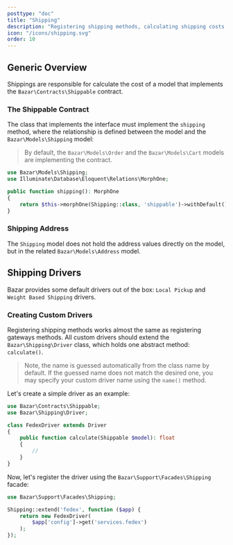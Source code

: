 ```yaml
---
posttype: "doc"
title: "Shipping"
description: "Registering shipping methods, calculating shipping costs."
icon: "/icons/shipping.svg"
order: 10
---
```


## Generic Overview

Shippings are responsible for calculate the cost of a model that implements the `Bazar\Contracts\Shippable` contract.

### The Shippable Contract

The class that implements the interface must implement the `shipping` method, where the relationship is defined between the model and the `Bazar\Models\Shipping` model:

> By default, the `Bazar\Models\Order` and the `Bazar\Models\Cart` models are implementing the contract.

```php
use Bazar\Models\Shipping;
use Illuminate\Database\Eloquent\Relations\MorphOne;

public function shipping(): MorphOne
{
    return $this->morphOne(Shipping::class, 'shippable')->withDefault();
}
```

### Shipping Address

The `Shipping` model does not hold the address values directly on the model, but in the related `Bazar\Models\Address` model.

## Shipping Drivers

Bazar provides some default drivers out of the box: `Local Pickup` and `Weight Based Shipping` drivers.

### Creating Custom Drivers

Registering shipping methods works almost the same as registering gateways methods. All custom drivers should extend the `Bazar\Shipping\Driver` class, which holds one abstract method: `calculate()`.

> Note, the name is guessed automatically from the class name by default. If the guessed name does not match the desired one, you may specify your custom driver name using the `name()` method.

Let's create a simple driver as an example:

```php
use Bazar\Contracts\Shippable;
use Bazar\Shipping\Driver;

class FedexDriver extends Driver
{
    public function calculate(Shippable $model): float
    {
        //
    }
}
```

Now, let's register the driver using the `Bazar\Support\Facades\Shipping` facade:

```php
use Bazar\Support\Facades\Shipping;

Shipping::extend('fedex', function ($app) {
    return new FedexDriver(
        $app['config']->get('services.fedex')
    );
});
```
